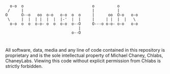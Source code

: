 #
      o-o  o                              o          o        
     /     |                              |          |        
    O      O--o   oo  o-o   o-o  o  o     |      oo  O-o   o-o 
     \     |  |  | |  |  |  |-'  |  |     |     | |  |  |   \  
      o-o  o  o  o-o- o  o  o-o  o--O     O---o o-o- o-o   o-o 
                                    |                       
                                 o--O                       
#

All software, data, media and any line of code contained in this repository is proprietary and is the sole intellectual property of Michael Chaney, Chlabs, ChaneyLabs. Viewing this code without explicit permission from Chlabs is strictly forbidden.
